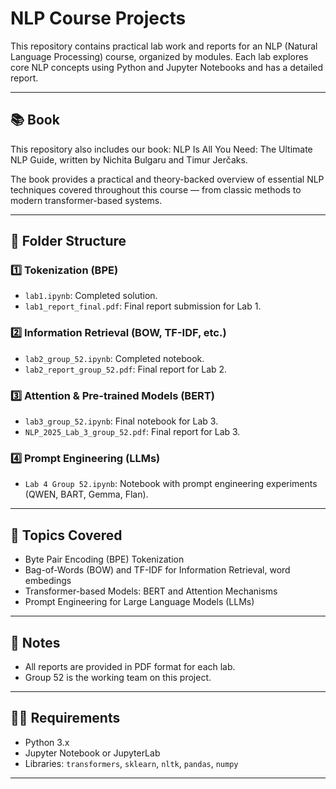 # NLP Course Projects

This repository contains practical lab work and reports for an NLP (Natural Language Processing) course, organized by modules. Each lab explores core NLP concepts using Python and Jupyter Notebooks and has a detailed report.

---
## 📚 Book
This repository also includes our book:
NLP Is All You Need: The Ultimate NLP Guide,
written by Nichita Bulgaru and Timur Jerčaks.

The book provides a practical and theory-backed overview of essential NLP techniques covered throughout this course — from classic methods to modern transformer-based systems.

---

## 📁 Folder Structure

### 1️⃣ **Tokenization (BPE)**
- `lab1.ipynb`: Completed solution.
- `lab1_report_final.pdf`: Final report submission for Lab 1.

### 2️⃣ **Information Retrieval (BOW, TF-IDF, etc.)**
- `lab2_group_52.ipynb`: Completed notebook.
- `lab2_report_group_52.pdf`: Final report for Lab 2.

### 3️⃣ **Attention & Pre-trained Models (BERT)**
- `lab3_group_52.ipynb`: Final notebook for Lab 3.
- `NLP_2025_Lab_3_group_52.pdf`: Final report for Lab 3.

### 4️⃣ **Prompt Engineering (LLMs)**
- `Lab 4 Group 52.ipynb`: Notebook with prompt engineering experiments (QWEN, BART, Gemma, Flan).

---

## 🧠 Topics Covered
- Byte Pair Encoding (BPE) Tokenization
- Bag-of-Words (BOW) and TF-IDF for Information Retrieval, word embedings
- Transformer-based Models: BERT and Attention Mechanisms
- Prompt Engineering for Large Language Models (LLMs)

---

## 📌 Notes
- All reports are provided in PDF format for each lab.
- Group 52 is the working team on this project.

---

## 🧑‍💻 Requirements
- Python 3.x
- Jupyter Notebook or JupyterLab
- Libraries: `transformers`, `sklearn`, `nltk`, `pandas`, `numpy`

---



